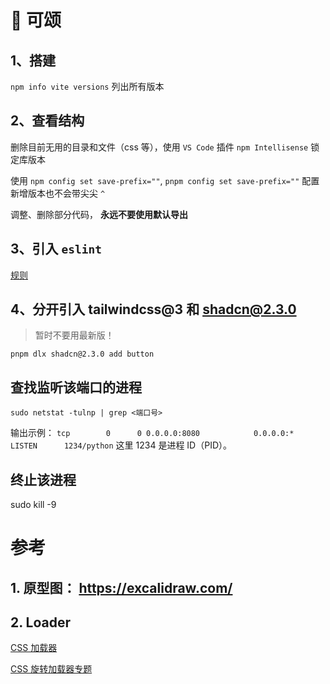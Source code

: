 # 🥐 可颂

## 1、搭建
`npm info vite versions` 列出所有版本

## 2、查看结构
删除目前无用的目录和文件（css 等），使用 `VS Code` 插件 `npm Intellisense` 锁定库版本

使用 `npm config set save-prefix=""`, `pnpm config set save-prefix=""` 配置新增版本也不会带尖尖 `^`

调整、删除部分代码， **永远不要使用默认导出**

## 3、引入 `eslint`

[规则](https://github.com/antfu/eslint-config)

## 4、分开引入 tailwindcss@3 和 shadcn@2.3.0

> 暂时不要用最新版！

`pnpm dlx shadcn@2.3.0 add button`

## 查找监听该端口的进程
`sudo netstat -tulnp | grep <端口号>`

输出示例：
`tcp        0      0 0.0.0.0:8080            0.0.0.0:*               LISTEN      1234/python`
这里 1234 是进程 ID（PID）。

## 终止该进程
sudo kill -9 <PID>

# 参考
## 1. 原型图： https://excalidraw.com/

## 2. Loader

[CSS 加载器](https://css-loaders.com/maze/)

[CSS 旋转加载器专题](https://css-tricks.com/single-element-loaders-the-spinner/)
